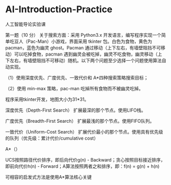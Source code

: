 # AI-Introduction-Practice
人工智能导论实验课

第一题（10 分） 
关于搜索方面：采用 Python3.x 开发语言，编写程序实现一个简单吃豆人（Pac-Man）小游戏，界面采用 tkinter 包。白色为食物，黄色为 pacman，蓝色为幽灵 ghost。Pacman 通过移动（上下左右，有墙壁阻挡不可移动）可以吃掉食物，pacman 遇到幽灵会被吃掉，幽灵不吃食物，幽灵移动（上下左右，有墙壁阻挡不可移动）随机。以下两个问题至少选择一个问题使用算法自动实现。

（1）使用深度优先、广度优先、一致代价和 A*四种搜索策略搜索目标；

（2）使用 min-max 策略，pac-man 吃掉所有食物而不被幽灵吃掉。


程序采用tkinter开发，地图大小为31*31。


深度优先（Depth-First Search）
扩展最深的那个节点。使用LIFO栈。

广度优先（Breadth-First Search）
扩展最浅的那个节点。使用FIFO队列。

一致代价（Uniform-Cost Search）
扩展代价最小的那个节点。使用具有优先级的队列（优先级：累计代价/cumulative cost）

A*（）

UCS按照路径代价排序，即后向代价g(n) - Backward；贪心按照目标接近排序，即前向代价h(n) - Forward；A算法按照两者之和排序，即：f(n) = g(n) + h(n)

可相容的启发式方法是使用A*算法核心关键